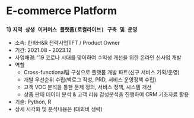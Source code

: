 # E-commerce Platform

### 1) `지역 상생 이커머스 플랫폼(로컬라이브) 구축 및 운영`
- 소속: 한화H&R 전략사업TFT / Product Owner
- 기간: 2021.08 - 2023.12 
- 사업배경: '19 코로나 시대를 맞이하여 수익성 개선을 위한 온라인 신사업 개발
- 역할
  * Cross-functional팀 구성으로 플랫폼 개발 파트(신규 서비스 기획/운영)
  * 개발 우선순위 수립(백로그 작성, PRD, 서비스 운영정책 수립)
  * 고객 VOC 분석을 통한 문제 정의, 서비스 정책, 시스템 개선
  * 상품 판매 데이터 분석 & 고객 리뷰 감성분석을 진행하여 CRM 기초자료 활용
- 기술: Python, R
- 상세 시각화 및 분석내용은 (대외비 생략)
